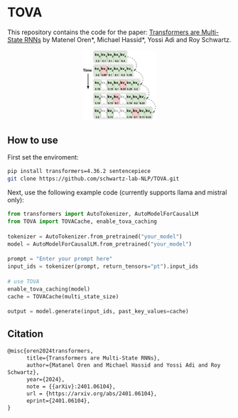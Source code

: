 # TOVA
This repository contains the code for the paper: [Transformers are Multi-State RNNs](https://arxiv.org/abs/2401.06104) by Matenel Oren*, Michael Hassid*, Yossi Adi and Roy Schwartz.

<p align="center">
  <img src="fig2_tova.png" width="33%" height="33%">
</p>

## How to use

First set the enviroment:
```bash
pip install transformers=4.36.2 sentencepiece
git clone https://github.com/schwartz-lab-NLP/TOVA.git
```

Next, use the following example code (currently supports llama and mistral only):
```python
from transformers import AutoTokenizer, AutoModelForCausalLM
from TOVA import TOVACache, enable_tova_caching

tokenizer = AutoTokenizer.from_pretrained("your_model")
model = AutoModelForCausalLM.from_pretrained("your_model")

prompt = "Enter your prompt here"
input_ids = tokenizer(prompt, return_tensors="pt").input_ids

# use TOVA
enable_tova_caching(model)
cache = TOVACache(multi_state_size)

output = model.generate(input_ids, past_key_values=cache)
```


## Citation
```
@misc{oren2024transformers,
      title={Transformers are Multi-State RNNs}, 
      author={Matanel Oren and Michael Hassid and Yossi Adi and Roy Schwartz},
      year={2024},
      note = {{arXiv}:2401.06104},
      url = {https://arxiv.org/abs/2401.06104},
      eprint={2401.06104},
}
